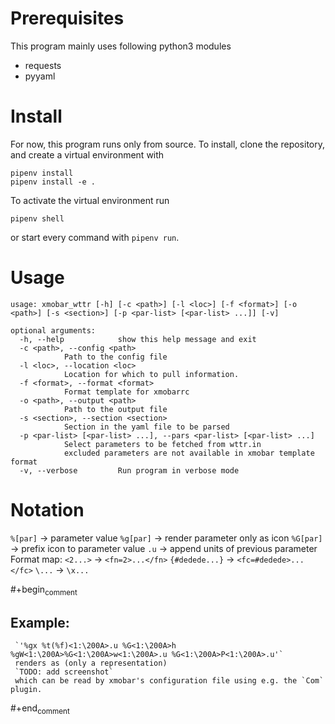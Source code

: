 

# Prerequisites

This program mainly uses following python3 modules

-   requests
-   pyyaml


# Install

For now, this program runs only from source. To install, clone the
repository, and create a virtual environment with

    pipenv install
    pipenv install -e .

To activate the virtual environment run

    pipenv shell

or start every command with `pipenv run`.


# Usage

    usage: xmobar_wttr [-h] [-c <path>] [-l <loc>] [-f <format>] [-o <path>] [-s <section>] [-p <par-list> [<par-list> ...]] [-v]
    
    optional arguments:
      -h, --help            show this help message and exit
      -c <path>, --config <path>
    			Path to the config file
      -l <loc>, --location <loc>
    			Location for which to pull information.
      -f <format>, --format <format>
    			Format template for xmobarrc
      -o <path>, --output <path>
    			Path to the output file
      -s <section>, --section <section>
    			Section in the yaml file to be parsed
      -p <par-list> [<par-list> ...], --pars <par-list> [<par-list> ...]
    			Select parameters to be fetched from wttr.in
    			excluded parameters are not available in xmobar template format
      -v, --verbose         Run program in verbose mode


# Notation

  `%[par]`       -> parameter value
  `%g[par]`      -> render parameter only as icon
  `%G[par]`      -> prefix icon to parameter value
  `.u`           -> append units of previous parameter
Format map:
  `<2...>`       -> `<fn=2>...</fn>`
  `{#dedede...}` -> `<fc=#dedede>...</fc>`
  `\...`         -> `\x...`

\#+begin<sub>comment</sub>


## Example:

     `'%gx %t(%f)<1:\200A>.u %G<1:\200A>h %gW<1:\200A>%G<1:\200A>w<1:\200A>.u %G<1:\200A>P<1:\200A>.u'`
     renders as (only a representation)
     `TODO: add screenshot`
     which can be read by xmobar's configuration file using e.g. the `Com` plugin.
\#+end<sub>comment</sub>

